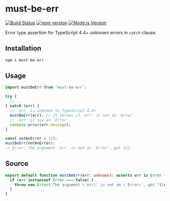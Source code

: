 # must-be-err

[![Build Status](https://github.com/mgenware/must-be-err/workflows/Build/badge.svg)](https://github.com/mgenware/must-be-err/actions)
[![npm version](https://img.shields.io/npm/v/must-be-err.svg?style=flat-square)](https://npmjs.com/package/must-be-err)
[![Node.js Version](http://img.shields.io/node/v/must-be-err.svg?style=flat-square)](https://nodejs.org/en/)

Error type assertion for TypeScript 4.4+ unknown errors in `catch` clause.

## Installation

```sh
npm i must-be-err
```

## Usage

```ts
import mustBeErr from 'must-be-err';

try {
  // ...
} catch (err) {
  // `err` is unknown in TypeScript 4.4+
  mustBeErr(err); // It throws if `err` is not an `Error`.
  // `err` is now an `Error`.
  console.error(err.message);
}

const notAnError = 123;
mustBeErr(notAnError);
// Error: The argument `err` is not an `Error`, got 123.
```

## Source

```ts
export default function mustBeErr(err: unknown): asserts err is Error {
  if (err instanceof Error === false) {
    throw new Error(`The argument \`err\` is not an \`Error\`, got "${err}".`);
  }
}
```

